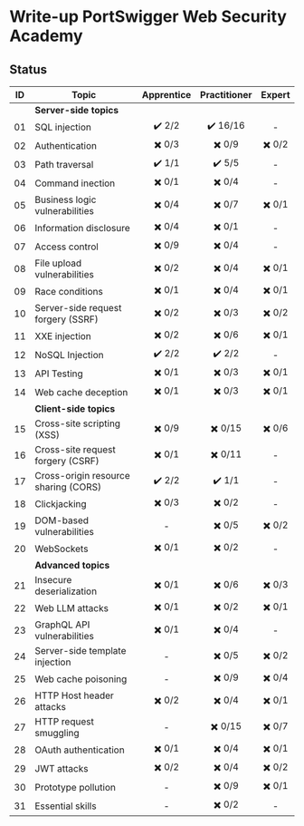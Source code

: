 # Write-up PortSwigger Web Security Academy

## Status

| ID | Topic | Apprentice | Practitioner | Expert | 
| --- | --- | :---: | :---: | :---: |
|    | **Server-side topics** ||||
| 01 | SQL injection | :heavy_check_mark: 2/2 | :heavy_check_mark: 16/16 | - |
| 02 | Authentication | :heavy_multiplication_x: 0/3 | :heavy_multiplication_x: 0/9 | :heavy_multiplication_x: 0/2 | 
| 03 | Path traversal | :heavy_check_mark: 1/1 | :heavy_check_mark: 5/5 | - |
| 04 | Command inection | :heavy_multiplication_x: 0/1 | :heavy_multiplication_x: 0/4 | - |
| 05 | Business logic vulnerabilities | :heavy_multiplication_x: 0/4 | :heavy_multiplication_x: 0/7 | :heavy_multiplication_x: 0/1 |
| 06 | Information disclosure | :heavy_multiplication_x: 0/4 | :heavy_multiplication_x: 0/1 | - |
| 07 | Access control | :heavy_multiplication_x: 0/9 | :heavy_multiplication_x: 0/4 | - |
| 08 | File upload vulnerabilities | :heavy_multiplication_x: 0/2 | :heavy_multiplication_x: 0/4 | :heavy_multiplication_x: 0/1 |
| 09 | Race conditions | :heavy_multiplication_x: 0/1 | :heavy_multiplication_x: 0/4 | :heavy_multiplication_x: 0/1 |
| 10 | Server-side request forgery (SSRF) | :heavy_multiplication_x: 0/2 | :heavy_multiplication_x: 0/3 | :heavy_multiplication_x: 0/2 |
| 11 | XXE injection | :heavy_multiplication_x: 0/2 | :heavy_multiplication_x: 0/6 | :heavy_multiplication_x: 0/1|
| 12 | NoSQL Injection | :heavy_check_mark: 2/2 | :heavy_check_mark: 2/2 | - |
| 13 | API Testing | :heavy_multiplication_x: 0/1 | :heavy_multiplication_x: 0/3 | :heavy_multiplication_x: 0/1 |
| 14 | Web cache deception | :heavy_multiplication_x: 0/1 | :heavy_multiplication_x: 0/3 | :heavy_multiplication_x: 0/1 |
|    | **Client-side topics** ||||
| 15 | Cross-site scripting (XSS) | :heavy_multiplication_x: 0/9 | :heavy_multiplication_x: 0/15 | :heavy_multiplication_x: 0/6 |
| 16 | Cross-site request forgery (CSRF) | :heavy_multiplication_x: 0/1 | :heavy_multiplication_x: 0/11 | - |
| 17 | Cross-origin resource sharing (CORS) | :heavy_check_mark: 2/2 | :heavy_check_mark: 1/1 | - |
| 18 | Clickjacking | :heavy_multiplication_x: 0/3 | :heavy_multiplication_x: 0/2 | - |
| 19 | DOM-based vulnerabilities | - | :heavy_multiplication_x: 0/5 | :heavy_multiplication_x: 0/2 |
| 20 | WebSockets | :heavy_multiplication_x: 0/1 | :heavy_multiplication_x: 0/2 | - |
|    | **Advanced topics** ||||
| 21 | Insecure deserialization | :heavy_multiplication_x: 0/1 | :heavy_multiplication_x: 0/6 | :heavy_multiplication_x: 0/3 |
| 22 | Web LLM attacks | :heavy_multiplication_x: 0/1 | :heavy_multiplication_x: 0/2 | :heavy_multiplication_x: 0/1 |
| 23 | GraphQL API vulnerabilities | :heavy_multiplication_x: 0/1 | :heavy_multiplication_x: 0/4 | - |
| 24 | Server-side template injection | - | :heavy_multiplication_x: 0/5 | :heavy_multiplication_x: 0/2 |
| 25 | Web cache poisoning | - | :heavy_multiplication_x: 0/9 | :heavy_multiplication_x: 0/4 |
| 26 | HTTP Host header attacks | :heavy_multiplication_x: 0/2 | :heavy_multiplication_x: 0/4 | :heavy_multiplication_x: 0/1 |
| 27 | HTTP request smuggling | - | :heavy_multiplication_x: 0/15 | :heavy_multiplication_x: 0/7 |
| 28 | OAuth authentication | :heavy_multiplication_x: 0/1 | :heavy_multiplication_x: 0/4 | :heavy_multiplication_x: 0/1 |
| 29 | JWT attacks | :heavy_multiplication_x: 0/2 | :heavy_multiplication_x: 0/4 | :heavy_multiplication_x: 0/2 |
| 30 | Prototype pollution | - | :heavy_multiplication_x: 0/9 | :heavy_multiplication_x: 0/1 |
| 31 | Essential skills | - | :heavy_multiplication_x: 0/2 | - |
